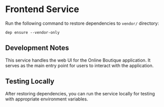 # Frontend Service

Run the following command to restore dependencies to `vendor/` directory:

    dep ensure --vendor-only

## Development Notes

This service handles the web UI for the Online Boutique application. It serves as the main entry point for users to interact with the application.

## Testing Locally

After restoring dependencies, you can run the service locally for testing with appropriate environment variables.